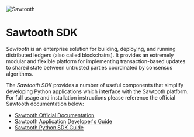 ![Sawtooth](https://raw.githubusercontent.com/splintercommunity/sawtooth-core/master/images/sawtooth_logo_light_blue-small.png)

# Sawtooth SDK

*Sawtooth* is an enterprise solution for building, deploying, and
running distributed ledgers (also called blockchains). It provides an
extremely modular and flexible platform for implementing transaction-based
updates to shared state between untrusted parties coordinated by consensus
algorithms.

The *Sawtooth SDK* provides a number of useful components that simplify
developing Python applications which interface with the Sawtooth platform.
For full usage and installation instructions please reference the
official Sawtooth documentation below:

  * [Sawtooth Official Documentation](https://sawtooth.splinter.dev/docs/1.2/)
  * [Sawtooth Application Developer's Guide](https://sawtooth.splinter.dev/docs/1.2/app_developers_guide/)
  * [Sawtooth Python SDK Guide](https://sawtooth.splinter.dev/docs/1.2/app_developers_guide/python_sdk.html)
